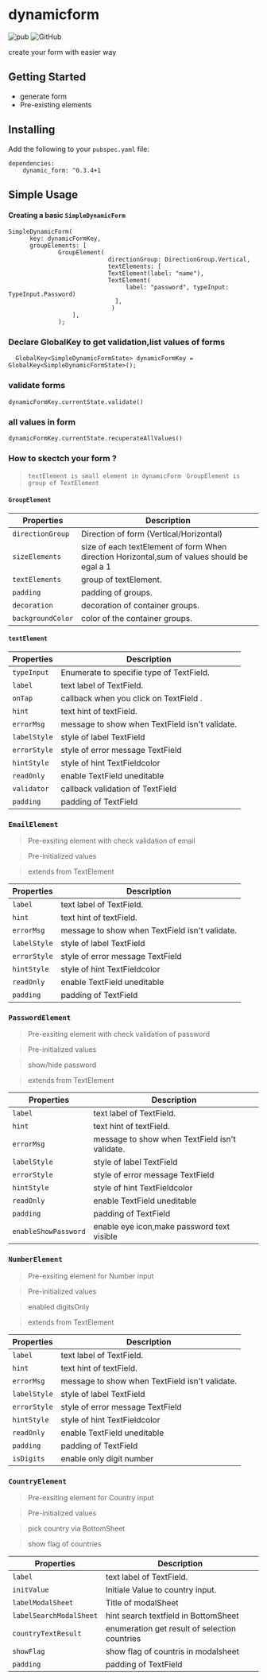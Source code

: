 # dynamicform
![pub](https://img.shields.io/badge/pub-v0.3.4%2B1-orange) ![GitHub](https://img.shields.io/github/license/liodali/checkbox_grouped)

create your form with easier way

## Getting Started

 * generate form
 * Pre-existing elements

## Installing

Add the following to your `pubspec.yaml` file:

    dependencies:
		dynamic_form: ^0.3.4+1



## Simple Usage
#### Creating a basic `SimpleDynamicForm`

    SimpleDynamicForm(
          key: dynamicFormKey,
          groupElements: [
                  GroupElement(
                                directionGroup: DirectionGroup.Vertical,
                                textElements: [
                                TextElement(label: "name"),
                                TextElement(
                                     label: "password", typeInput: TypeInput.Password)
                                  ],
                                 )
                      ],
                  );


### Declare GlobalKey to get validation,list values of forms

`  GlobalKey<SimpleDynamicFormState> dynamicFormKey = GlobalKey<SimpleDynamicFormState>();`

### validate forms

` dynamicFormKey.currentState.validate() `
### all values in form

` dynamicFormKey.currentState.recuperateAllValues() `

### How to skectch your form ?

> ` textElement is small element in dynamicForm `
> ` GroupElement is group of TextElement`

####  `GroupElement`
| Properties           | Description                         |
| -------------------- | ----------------------------------- |
| `directionGroup`     |  Direction of form (Vertical/Horizontal)           |
| `sizeElements`       |  size of each textElement  of form When direction Horizontal,sum of values should be egal a 1           |
| `textElements`       |  group of textElement.              |
| `padding`            |  padding of groups.                 |
| `decoration`         |  decoration  of container groups.   |
| `backgroundColor`    |  color of the container groups.     |


####  `textElement`
| Properties           | Description                         |
| -------------------- | ----------------------------------- |
| `typeInput`          |  Enumerate to specifie type of TextField.  |
| `label`              |  text label of TextField.            |
| `onTap`              |  callback when you click on TextField .                |
| `hint`               |  text hint of textField.             |
| `errorMsg`           |  message to show when TextField isn't validate.       |
| `labelStyle`         |  style of label TextField            |
| `errorStyle`         |  style of error message TextField    |
| `hintStyle`          |  style of hint TextFieldcolor        |
| `readOnly`           |  enable TextField uneditable         |
| `validator`          |  callback validation of TextField    |
| `padding`            |  padding of TextField                |

### `EmailElement`

> Pre-exsiting element with check validation of email

> Pre-initialized values

> extends from TextElement

| Properties           | Description                         |
| -------------------- | ----------------------------------- |
| `label`              |  text label of TextField.            |
| `hint`               |  text hint of textField.             |
| `errorMsg`           |  message to show when TextField isn't validate.       |
| `labelStyle`         |  style of label TextField            |
| `errorStyle`         |  style of error message TextField    |
| `hintStyle`          |  style of hint TextFieldcolor        |
| `readOnly`           |  enable TextField uneditable         |
| `padding`            |  padding of TextField                |

### `PasswordElement`


> Pre-exsiting element with check validation of password

> Pre-initialized values

> show/hide password

> extends from TextElement

| Properties           | Description                         |
| -------------------- | ----------------------------------- |
| `label`              |  text label of TextField.            |
| `hint`               |  text hint of textField.             |
| `errorMsg`           |  message to show when TextField isn't validate.       |
| `labelStyle`         |  style of label TextField            |
| `errorStyle`         |  style of error message TextField    |
| `hintStyle`          |  style of hint TextFieldcolor        |
| `readOnly`           |  enable TextField uneditable         |
| `padding`            |  padding of TextField                |
| `enableShowPassword` |  enable eye icon,make password text visible                |

### `NumberElement`


> Pre-exsiting element for Number input

> Pre-initialized values

> enabled digitsOnly

> extends from TextElement

| Properties           | Description                         |
| -------------------- | ----------------------------------- |
| `label`              |  text label of TextField.            |
| `hint`               |  text hint of textField.             |
| `errorMsg`           |  message to show when TextField isn't validate.       |
| `labelStyle`         |  style of label TextField            |
| `errorStyle`         |  style of error message TextField    |
| `hintStyle`          |  style of hint TextFieldcolor        |
| `readOnly`           |  enable TextField uneditable         |
| `padding`            |  padding of TextField                |
| `isDigits`           |  enable only digit number            |


### `CountryElement`


> Pre-exsiting element for Country input

> Pre-initialized values

> pick country via BottomSheet

> show flag of countries


| Properties                | Description                         |
| --------------------------| ----------------------------------- |
| `label`                   |  text label of TextField.            |
| `initValue`               |  Initiale Value to country input.    |
| `labelModalSheet`         |  Title of modalSheet                 |
| `labelSearchModalSheet`   |  hint search textfield in BottomSheet |
| `countryTextResult`       |  enumeration get result of selection countries |
| `showFlag`                |  show flag of countris in modalsheet        |
| `padding`                 |  padding of TextField                |
